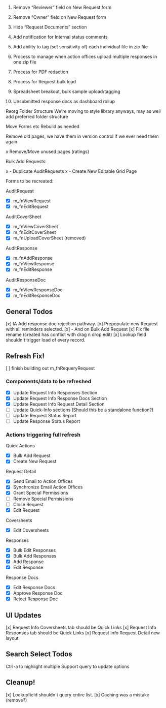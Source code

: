 1. Remove “Reviewer” field on New Request form

2. Remove “Owner” field on New Request form

3. Hide “Request Documents” section

4. Add notification for Internal status comments

5. Add ability to tag (set sensitivity of) each individual file in zip file

6. Process to manage when action offices upload multiple responses in one zip file

7. Process for PDF redaction

8. Process for Request bulk load

9. Spreadsheet breakout, bulk sample upload/tagging

10. Unsubmitted response docs as dashboard rollup

Reorg Folder Structure
We're moving to style library anyways, may as well add preferred folder structure

Move Forms etc
Rebuild as needed

Remove old pages, we have them in version control if we ever need them again

x Remove/Move unused pages (ratings)

Bulk Add Requests:

x - Duplicate AuditRequests
x - Create New Editable Grid Page

Forms to be recreated:

AuditRequest

- [x] m_fnViewRequest
- [x] m_fnEditRequest

AuditCoverSheet

- [x] m_fnViewCoverSheet
- [x] m_fnEditCoverSheet
- [x] m_fnUploadCoverSheet (removed)

AuditResponse

- [x] m_fnAddResponse
- [x] m_fnViewResponse
- [x] m_fnEditResponse

AuditResponseDoc

- [x] m_fnViewResponseDoc
- [x] m_fnEditResponseDoc

## General Todos

[x] IA Add response doc rejection pathway.
[x] Prepopulate new Request with all reminders selected.
[x] - And on Bulk Add Request
[x] Fix file rename (created has conflict with drag n drop edit)
[x] Lookup field shouldn't trigger load of every record.

## Refresh Fix!

[ ] finish building out m_fnRequeryRequest

### Components/data to be refreshed

- [x] Update Request Info Responses Section
- [x] Update Request Info Response Docs Section
- [x] Update Request Info Request Detail Section
- [ ] Update Quick-Info sections (Should this be a standalone function?)
- [ ] Update Request Status Report
- [ ] Update Response Status Report

### Actions triggering full refresh

Quick Actions

- [x] Bulk Add Request
- [x] Create New Request

Request Detail

- [x] Send Email to Action Offices
- [x] Synchronize Email Action Offices
- [x] Grant Special Permissions
- [ ] Remove Special Permissions
- [ ] Close Request
- [x] Edit Request

Coversheets

- [x] Edit Coversheets

Responses

- [x] Bulk Edit Responses
- [x] Bulk Add Responses
- [x] Add Response
- [x] Edit Response

Response Docs

- [x] Edit Response Docs
- [x] Approve Response Doc
- [x] Reject Response Doc

## UI Updates

[x] Request Info Coversheets tab should be Quick Links
[x] Request Info Responses tab should be Quick Links
[x] Request Info Request Detail new layout

## Search Select Todos

Ctrl-a to highlight multiple
Support query to update options

## Cleanup!

[x] Lookupfield shouldn't query entire list.
[x] Caching was a mistake (remove?)
